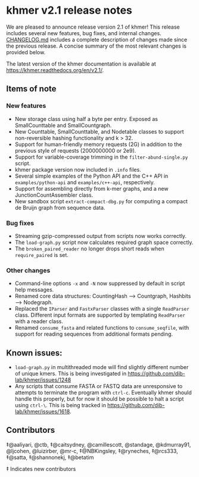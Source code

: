 # khmer v2.1 release notes

We are pleased to announce release version 2.1 of khmer!
This release includes several new features, bug fixes, and internal changes.
[CHANGELOG.md](https://github.com/dib-lab/khmer/blob/v2.1/CHANGELOG.md) includes a complete description of changes made since the previous release.
A concise summary of the most relevant changes is provided below.

The latest version of the khmer documentation is available at https://khmer.readthedocs.org/en/v2.1/.


## Items of note

### New features

- New storage class using half a byte per entry. Exposed as SmallCounttable and SmallCountgraph.
- New Counttable, SmallCounttable, and Nodetable classes to support non-reversible hashing functionality and k > 32.
- Support for human-friendly memory requests (2G) in addition to the previous style of requests (2000000000 or 2e9).
- Support for variable-coverage trimming in the `filter-abund-single.py` script.
- khmer package version now included in `.info` files.
- Several simple examples of the Python API and the C++ API in `examples/python-api` and `examples/c++-api`, respectively.
- Support for assembling directly from k-mer graphs, and a new JunctionCountAssembler class.
- New sandbox script `extract-compact-dbg.py` for computing a compact de Bruijn graph from sequence data.

### Bug fixes

- Streaming gzip-compressed output from scripts now works correctly.
- The `load-graph.py` script now calculates required graph space correctly.
- The `broken_paired_reader` no longer drops short reads when `require_paired` is set.

### Other changes

- Command-line options `-x` and `-N` now suppressed by default in script help messages.
- Renamed core data structures: CountingHash --> Countgraph, Hashbits --> Nodegraph.
- Replaced the `IParser` and `FastxParser` classes with a single `ReadParser` class. Different input formats are supported by templating `ReadParser` with a reader class.
- Renamed `consume_fasta` and related functions to `consume_seqfile`, with support for reading sequences from additional formats pending.


## Known issues:

- `load-graph.py` in multithreaded mode will find slightly different number of unique kmers. This is being investigated in https://github.com/dib-lab/khmer/issues/1248
- Any scripts that consume FASTA or FASTQ data are unresponsive to attempts to terminate the program with `ctrl-c`. Eventually khmer should handle this properly, but for now it should be possible to halt a script using `ctrl-\`. This is being tracked in https://github.com/dib-lab/khmer/issues/1618.

## Contributors

‡@aaliyari, @ctb, ‡@caitsydney, @camillescott, @standage, @kdmurray91, @ljcohen, @luizirber, @mr-c, ‡@NBKingsley, ‡@ryneches, ‡@rcs333, ‡@satta, ‡@shannonekj, ‡@betatim

‡ Indicates new contributors
